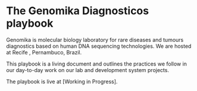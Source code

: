 # The Genomika Diagnosticos playbook

Genomika is molecular biology laboratory for rare diseases and tumours diagnostics based on human DNA sequencing technologies. We are hosted at Recife , Pernambuco, Brazil.

This playbook is a living document and outlines the practices we follow in our day-to-day work on 
our lab and development system projects.

The playbook is live at [Working in Progress].